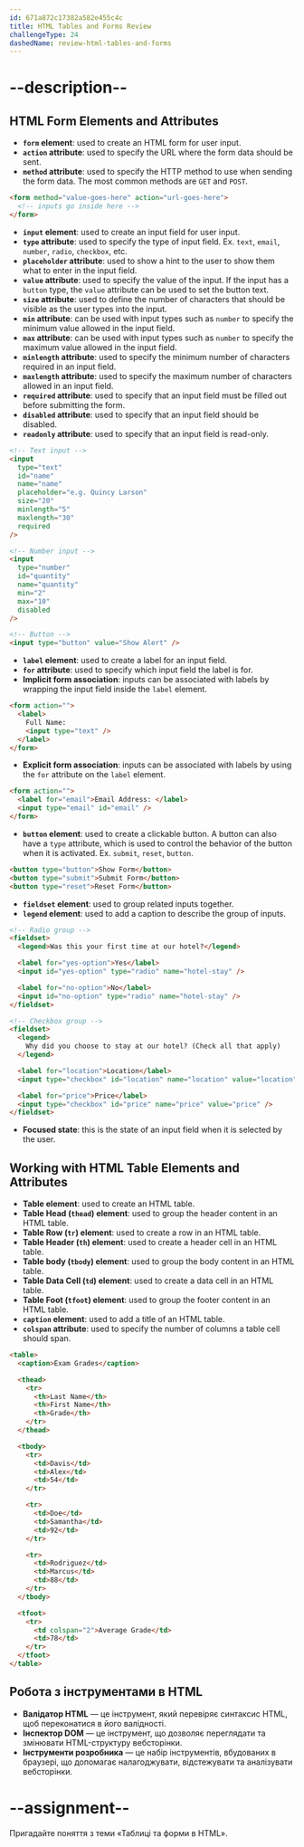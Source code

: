 ```yaml
---
id: 671a872c17382a582e455c4c
title: HTML Tables and Forms Review
challengeType: 24
dashedName: review-html-tables-and-forms
---
```


# --description--

## HTML Form Elements and Attributes

- **`form` element**: used to create an HTML form for user input.
- **`action` attribute**: used to specify the URL where the form data should be sent.
- **`method` attribute**: used to specify the HTTP method to use when sending the form data. The most common methods are `GET` and `POST`.

```html
<form method="value-goes-here" action="url-goes-here">
  <!-- inputs go inside here -->
</form>
```

- **`input` element**: used to create an input field for user input.
- **`type` attribute**: used to specify the type of input field. Ex. `text`, `email`, `number`, `radio`, `checkbox`, etc.
- **`placeholder` attribute**: used to show a hint to the user to show them what to enter in the input field.
- **`value` attribute**: used to specify the value of the input. If the input has a `button` type, the `value` attribute can be used to set the button text.
- **`size` attribute**: used to define the number of characters that should be visible as the user types into the input.
- **`min` attribute**: can be used with input types such as `number` to specify the minimum value allowed in the input field.
- **`max` attribute**: can be used with input types such as `number` to specify the maximum value allowed in the input field.
- **`minlength` attribute**: used to specify the minimum number of characters required in an input field.
- **`maxlength` attribute**: used to specify the maximum number of characters allowed in an input field.
- **`required` attribute**: used to specify that an input field must be filled out before submitting the form.
- **`disabled` attribute**: used to specify that an input field should be disabled.
- **`readonly` attribute**: used to specify that an input field is read-only.

```html
<!-- Text input -->
<input 
  type="text"
  id="name"
  name="name"
  placeholder="e.g. Quincy Larson" 
  size="20"
  minlength="5"
  maxlength="30"
  required
/>

<!-- Number input -->
<input 
  type="number"
  id="quantity"
  name="quantity"
  min="2"
  max="10"
  disabled
/>

<!-- Button -->
<input type="button" value="Show Alert" />
```

- **`label` element**: used to create a label for an input field.
- **`for` attribute**: used to specify which input field the label is for.
- **Implicit form association**: inputs can be associated with labels by wrapping the input field inside the `label` element.

```html
<form action="">
  <label>
    Full Name:
    <input type="text" />
  </label>
</form>
```

- **Explicit form association**: inputs can be associated with labels by using the `for` attribute on the `label` element.

```html
<form action="">
  <label for="email">Email Address: </label>
  <input type="email" id="email" />
</form>
```

- **`button` element**: used to create a clickable button. A button can also have a `type` attribute, which is used to control the behavior of the button when it is activated. Ex. `submit`, `reset`, `button`.

```html
<button type="button">Show Form</button>
<button type="submit">Submit Form</button>
<button type="reset">Reset Form</button>
```

- **`fieldset` element**: used to group related inputs together.
- **`legend` element**: used to add a caption to describe the group of inputs.

```html
<!-- Radio group -->
<fieldset>
  <legend>Was this your first time at our hotel?</legend>

  <label for="yes-option">Yes</label>
  <input id="yes-option" type="radio" name="hotel-stay" />

  <label for="no-option">No</label>
  <input id="no-option" type="radio" name="hotel-stay" />
</fieldset>

<!-- Checkbox group -->
<fieldset>
  <legend>
    Why did you choose to stay at our hotel? (Check all that apply)
  </legend>

  <label for="location">Location</label>
  <input type="checkbox" id="location" name="location" value="location" />

  <label for="price">Price</label>
  <input type="checkbox" id="price" name="price" value="price" />
</fieldset>
```

- **Focused state**: this is the state of an input field when it is selected by the user.

## Working with HTML Table Elements and Attributes

- **Table element**: used to create an HTML table.
- **Table Head (`thead`) element**: used to group the header content in an HTML table.
- **Table Row (`tr`) element**: used to create a row in an HTML table.
- **Table Header (`th`) element**: used to create a header cell in an HTML table.
- **Table body (`tbody`) element**: used to group the body content in an HTML table.
- **Table Data Cell (`td`) element**: used to create a data cell in an HTML table.
- **Table Foot (`tfoot`) element**: used to group the footer content in an HTML table.
- **`caption` element**: used to add a title of an HTML table.
- **`colspan` attribute**: used to specify the number of columns a table cell should span.

```html
<table>
  <caption>Exam Grades</caption>

  <thead>
    <tr>
      <th>Last Name</th>
      <th>First Name</th>
      <th>Grade</th>
    </tr>
  </thead>

  <tbody>
    <tr>
      <td>Davis</td>
      <td>Alex</td>
      <td>54</td>
    </tr>

    <tr>
      <td>Doe</td>
      <td>Samantha</td>
      <td>92</td>
    </tr>

    <tr>
      <td>Rodriguez</td>
      <td>Marcus</td>
      <td>88</td>
    </tr>
  </tbody>

  <tfoot>
    <tr>
      <td colspan="2">Average Grade</td>
      <td>78</td>
    </tr>
  </tfoot>
</table>
```

## Робота з інструментами в HTML

- **Валідатор HTML** — це інструмент, який перевіряє синтаксис HTML, щоб переконатися в його валідності.
- **Інспектор DOM** — це інструмент, що дозволяє переглядати та змінювати HTML-структуру вебсторінки.
- **Інструменти розробника** — це набір інструментів, вбудованих в браузері, що допомагає налагоджувати, відстежувати та аналізувати вебсторінки.

# --assignment--

Пригадайте поняття з теми «Таблиці та форми в HTML».
